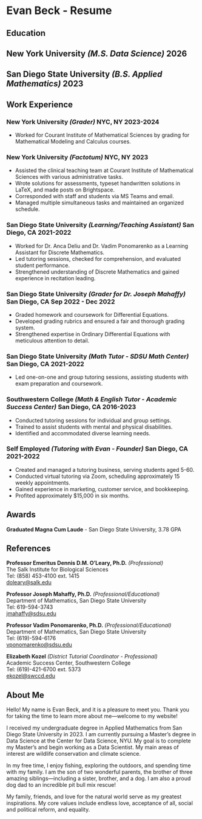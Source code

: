 # Evan Beck - Resume

## Education
**New York University**  *(M.S. Data Science)*                                               2026  
- 

**San Diego State University**  *(B.S. Applied Mathematics)*                              2023  
- 

## Work Experience

### **New York University** *(Grader)*                                                   NYC, NY 2023-2024  
- Worked for Courant Institute of Mathematical Sciences by grading for Mathematical Modeling and Calculus courses.

### **New York University** *(Factotum)*                                                 NYC, NY 2023  
- Assisted the clinical teaching team at Courant Institute of Mathematical Sciences with various administrative tasks.
- Wrote solutions for assessments, typeset handwritten solutions in LaTeX, and made posts on Brightspace.
- Corresponded with staff and students via MS Teams and email.
- Managed multiple simultaneous tasks and maintained an organized schedule.

### **San Diego State University** *(Learning/Teaching Assistant)*                      San Diego, CA 2021-2022  
- Worked for Dr. Anca Deliu and Dr. Vadim Ponomarenko as a Learning Assistant for Discrete Mathematics.
- Led tutoring sessions, checked for comprehension, and evaluated student performance.
- Strengthened understanding of Discrete Mathematics and gained experience in recitation leading.

### **San Diego State University** *(Grader for Dr. Joseph Mahaffy)*                     San Diego, CA Sep 2022 - Dec 2022  
- Graded homework and coursework for Differential Equations.
- Developed grading rubrics and ensured a fair and thorough grading system.
- Strengthened expertise in Ordinary Differential Equations with meticulous attention to detail.

### **San Diego State University** *(Math Tutor - SDSU Math Center)*                    San Diego, CA 2021-2022  
- Led one-on-one and group tutoring sessions, assisting students with exam preparation and coursework.

### **Southwestern College** *(Math & English Tutor - Academic Success Center)*       San Diego, CA 2016-2023  
- Conducted tutoring sessions for individual and group settings.
- Trained to assist students with mental and physical disabilities.
- Identified and accommodated diverse learning needs.

### **Self Employed** *(Tutoring with Evan - Founder)*                                   San Diego, CA 2021-2022  
- Created and managed a tutoring business, serving students aged 5-60.
- Conducted virtual tutoring via Zoom, scheduling approximately 15 weekly appointments.
- Gained experience in marketing, customer service, and bookkeeping.
- Profited approximately $15,000 in six months.

## Awards
**Graduated Magna Cum Laude** - San Diego State University, 3.78 GPA

## References
**Professor Emeritus Dennis D.M. O’Leary, Ph.D.** *(Professional)*  
The Salk Institute for Biological Sciences  
Tel: (858) 453-4100 ext. 1415  
doleary@salk.edu  

**Professor Joseph Mahaffy, Ph.D.** *(Professional/Educational)*  
Department of Mathematics, San Diego State University  
Tel: 619-594-3743  
jmahaffy@sdsu.edu  

**Professor Vadim Ponomarenko, Ph.D.** *(Professional/Educational)*  
Department of Mathematics, San Diego State University  
Tel: (619)-594-6176  
vponomarenko@sdsu.edu  

**Elizabeth Kozel** *(District Tutorial Coordinator - Professional)*  
Academic Success Center, Southwestern College  
Tel: (619)-421-6700 ext. 5373  
ekozel@swccd.edu  

## About Me
Hello! My name is Evan Beck, and it is a pleasure to meet you. Thank you for taking the time to learn more about me—welcome to my website! 

I received my undergraduate degree in Applied Mathematics from San Diego State University in 2023. I am currently pursuing a Master’s degree in Data Science at the Center for Data Science, NYU. My goal is to complete my Master’s and begin working as a Data Scientist. My main areas of interest are wildlife conservation and climate science. 

In my free time, I enjoy fishing, exploring the outdoors, and spending time with my family. I am the son of two wonderful parents, the brother of three amazing siblings—including a sister, brother, and a dog. I am also a proud dog dad to an incredible pit bull mix rescue! 

My family, friends, and love for the natural world serve as my greatest inspirations. My core values include endless love, acceptance of all, social and political reform, and equality.

